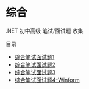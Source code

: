 # 综合
.NET 初中高级 笔试/面试题 收集

目录

- [综合笔试面试题1](./综合笔试面试题1.md)
- [综合笔试面试题2](./综合笔试面试题2.md)
- [综合笔试面试题3](./综合笔试面试题3.md)
- [综合笔试面试题4-Winform](./综合笔试面试题4-Winform.md)

